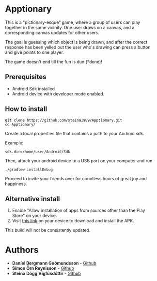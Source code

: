 # Apptionary

This is a "pictionary-esque" game, where a group of users can play together in the same vicinity. One user draws on a canvas, and a corresponding canvas updates for other users. 

The goal is guessing which object is being drawn, and after the correct response has been yelled out the user who's drawing can press a button and give points to one player. 

The game doesn't end till the fun is dun (*done)!

## Prerequisites
* Android Sdk installed
* Android device with developer mode enabled.

## How to install
```
git clone https://github.com/steina1989/Apptionary.git
cd Apptionary/
```
Create a local.properties file that contains a path to your Android sdk.

Example:
```
sdk.dir=/home/user/Android/Sdk
```
Then, attach your android device to a USB port on your computer and run
```
./gradlew installDebug
```
Proceed to invite your friends over for countless hours of great joy and happiness.


## Alternative install
1. Enable "Allow installation of apps from sources other than the Play Store" on your device.
2. Visit [this link](https://notendur.hi.is/sdv6/hugbo2/app-release.apk) on your device to download and install the APK.

This build will not be consistently updated.

# Authors
* **Daníel Bergmann Guðmundsson** - [Github](https://github.com/dbg10)
* **Símon Örn Reynisson** - [Github](https://github.com/Durtur)
* **Steina Dögg Vigfúsdóttir** - [Github](https://github.com/steina1989)